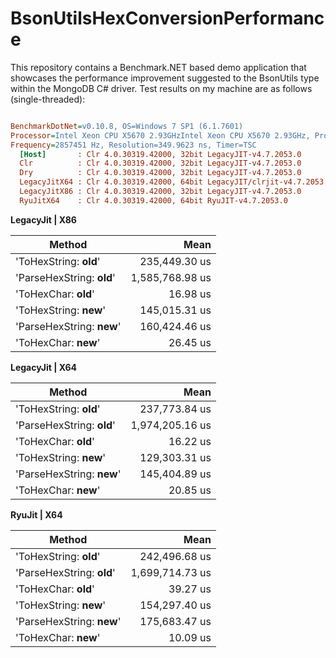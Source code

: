 # BsonUtilsHexConversionPerformance

This repository contains a Benchmark.NET based demo application that showcases the performance improvement suggested to the BsonUtils type within the MongoDB C# driver. Test results on my machine are as follows (single-threaded):

``` ini

BenchmarkDotNet=v0.10.8, OS=Windows 7 SP1 (6.1.7601)
Processor=Intel Xeon CPU X5670 2.93GHzIntel Xeon CPU X5670 2.93GHz, ProcessorCount=24
Frequency=2857451 Hz, Resolution=349.9623 ns, Timer=TSC
  [Host]       : Clr 4.0.30319.42000, 32bit LegacyJIT-v4.7.2053.0
  Clr          : Clr 4.0.30319.42000, 32bit LegacyJIT-v4.7.2053.0
  Dry          : Clr 4.0.30319.42000, 32bit LegacyJIT-v4.7.2053.0
  LegacyJitX64 : Clr 4.0.30319.42000, 64bit LegacyJIT/clrjit-v4.7.2053.0;compatjit-v4.7.2053.0
  LegacyJitX86 : Clr 4.0.30319.42000, 32bit LegacyJIT-v4.7.2053.0
  RyuJitX64    : Clr 4.0.30319.42000, 64bit RyuJIT-v4.7.2053.0
```
**LegacyJit | X86**

  |                Method |            Mean |
  |---------------------- |----------------:|
  |    'ToHexString: **old**' |   235,449.30 us |
  | 'ParseHexString: **old**' | 1,585,768.98 us |
  |      'ToHexChar: **old**' |        16.98 us |
  |    'ToHexString: **new**' |   145,015.31 us |
  | 'ParseHexString: **new**' |   160,424.46 us |
  |      'ToHexChar: **new**' |        26.45 us |
  
**LegacyJit | X64**

  |                Method |            Mean |
  |---------------------- |----------------:|
  |    'ToHexString: **old**' |   237,773.84 us |
  | 'ParseHexString: **old**' | 1,974,205.16 us |
  |      'ToHexChar: **old**' |        16.22 us |
  |    'ToHexString: **new**' |   129,303.31 us |
  | 'ParseHexString: **new**' |   145,404.89 us |
  |      'ToHexChar: **new**' |        20.85 us |
  
**RyuJit | X64**

  |                Method |            Mean |
  |---------------------- |----------------:|
  |    'ToHexString: **old**' |   242,496.68 us |
  | 'ParseHexString: **old**' | 1,699,714.73 us |
  |      'ToHexChar: **old**' |        39.27 us |
  |    'ToHexString: **new**' |   154,297.40 us |
  | 'ParseHexString: **new**' |   175,683.47 us |
  |      'ToHexChar: **new**' |        10.09 us |
